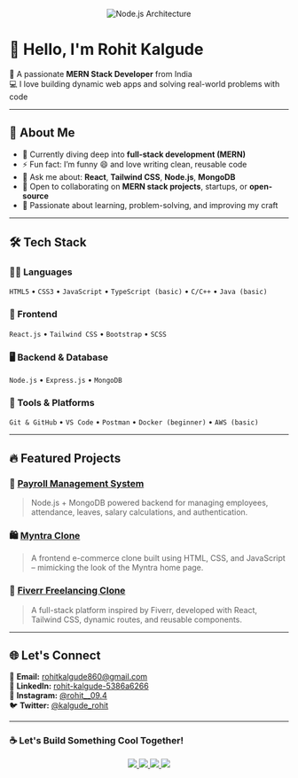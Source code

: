 <!-- Banner or GIF -->
<p align="center">
  <img src="https://miro.medium.com/v2/resize:fit:1400/format:webp/1*HSpAapP9Mw8eLCfjDdAx7g.gif" alt="Node.js Architecture" />
</p>

# 👋 Hello, I'm Rohit Kalgude

🚀 A passionate **MERN Stack Developer** from India  
💻 I love building dynamic web apps and solving real-world problems with code  

---

## 📌 About Me

- 🔭 Currently diving deep into **full-stack development (MERN)**
- ⚡ Fun fact: I’m funny 😄 and love writing clean, reusable code
- 💬 Ask me about: **React**, **Tailwind CSS**, **Node.js**, **MongoDB**
- 👯 Open to collaborating on **MERN stack projects**, startups, or **open-source**
- 🧠 Passionate about learning, problem-solving, and improving my craft

---

## 🛠️ Tech Stack

### 👨‍💻 Languages
`HTML5` • `CSS3` • `JavaScript` • `TypeScript (basic)` • `C/C++` • `Java (basic)`

### 🔧 Frontend
`React.js` • `Tailwind CSS` • `Bootstrap` • `SCSS`

### 🖥 Backend & Database
`Node.js` • `Express.js` • `MongoDB`

### 🧰 Tools & Platforms
`Git & GitHub` • `VS Code` • `Postman` • `Docker (beginner)` • `AWS (basic)`

---

## 🔥 Featured Projects

### 💼 [Payroll Management System](https://github.com/Rohitkalgude/PayrollMenament)
> Node.js + MongoDB powered backend for managing employees, attendance, leaves, salary calculations, and authentication.

### 🛍️ [Myntra Clone](https://github.com/Rohitkalgude/Myntra)
> A frontend e-commerce clone built using HTML, CSS, and JavaScript – mimicking the look of the Myntra home page.

### 🎯 [Fiverr Freelancing Clone](https://github.com/Rohitkalgude/Fiverr-Freelancing-Clone)
> A full-stack platform inspired by Fiverr, developed with React, Tailwind CSS, dynamic routes, and reusable components.

---


## 🌐 Let's Connect

📧 **Email:** [rohitkalgude860@gmail.com](mailto:rohitkalgude860@gmail.com)  
🔗 **LinkedIn:** [rohit-kalgude-5386a6266](https://www.linkedin.com/in/rohit-kalgude-5386a6266)  
📸 **Instagram:** [@rohit__09.4](https://www.instagram.com/rohit__09.4/#)  
🐦 **Twitter:** [@kalgude_rohit](https://x.com/kalgude_rohit?s=09)  

---

### ☕ Let's Build Something Cool Together!

<p align="center">
  <a href="https://www.linkedin.com/in/rohit-kalgude-5386a6266">
    <img src="https://img.shields.io/badge/LinkedIn-blue?style=for-the-badge&logo=linkedin" />
  </a>
  <a href="https://github.com/rohitkalgude007">
    <img src="https://img.shields.io/badge/GitHub-black?style=for-the-badge&logo=github" />
  </a>
  <a href="https://www.instagram.com/rohit__09.4/#">
    <img src="https://img.shields.io/badge/Instagram-E4405F?style=for-the-badge&logo=instagram&logoColor=white" />
  </a>
  <a href="https://x.com/kalgude_rohit?s=09">
    <img src="https://img.shields.io/badge/Twitter-1DA1F2?style=for-the-badge&logo=twitter&logoColor=white" />
  </a>
</p>
